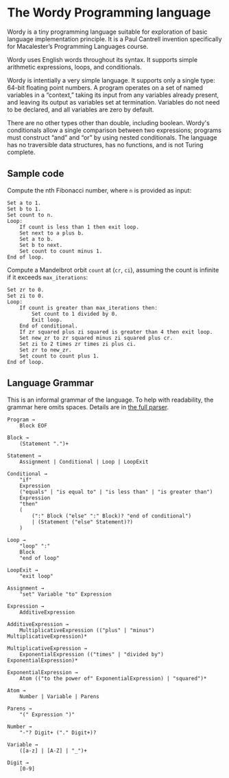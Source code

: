 # The Wordy Programming language

Wordy is a tiny programming language suitable for exploration of basic language implementation principle. It is a Paul Cantrell invention specifically for Macalester’s Programming Languages course.

Wordy uses English words throughout its syntax. It supports simple arithmetic expressions, loops, and conditionals.

Wordy is intentially a very simple language. It supports only a single type: 64-bit floating point numbers. A program operates on a set of named variables in a “context,” taking its input from any variables already present, and leaving its output as variables set at termination. Variables do not need to be declared, and all variables are zero by default.

There are no other types other than double, including boolean. Wordy's conditionals allow a single comparison between two expressions; programs must construct “and” and “or” by using nested conditionals. The language has no traversible data structures, has no functions, and is not Turing complete.

## Sample code

Compute the nth Fibonacci number, where `n` is provided as input:

```
Set a to 1.
Set b to 1.
Set count to n.
Loop:
    If count is less than 1 then exit loop.
    Set next to a plus b.
    Set a to b.
    Set b to next.
    Set count to count minus 1.
End of loop.
```

Compute a Mandelbrot orbit `count` at (`cr`, `ci`), assuming the count is infinite if it exceeds `max_iterations`:

```
Set zr to 0.
Set zi to 0.
Loop:
    If count is greater than max_iterations then:
        Set count to 1 divided by 0.
        Exit loop.
    End of conditional.
    If zr squared plus zi squared is greater than 4 then exit loop.
    Set new_zr to zr squared minus zi squared plus cr.
    Set zi to 2 times zr times zi plus ci.
    Set zr to new_zr.
    Set count to count plus 1.
End of loop.
```

## Language Grammar

This is an informal grammar of the language. To help with readability, the grammar here omits spaces. Details are in [the full parser](../src/wordy/parser/WordyParser.java).

```regex
Program →
    Block EOF

Block →
    (Statement ".")+

Statement →
    Assignment | Conditional | Loop | LoopExit

Conditional →
    "if" 
    Expression
    ("equals" | "is equal to" | "is less than" | "is greater than")
    Expression
    "then"
    (
        (":" Block ("else" ":" Block)? "end of conditional")
        | (Statement ("else" Statement)?)
    )

Loop →
    "loop" ":"
    Block
    "end of loop"

LoopExit →
    "exit loop"

Assignment →
    "set" Variable "to" Expression

Expression →
    AdditiveExpression

AdditiveExpression →
    MultiplicativeExpression (("plus" | "minus") MultiplicativeExpression)*

MultiplicativeExpression →
    ExponentialExpression (("times" | "divided by") ExponentialExpression)*

ExponentialExpression →
    Atom (("to the power of" ExponentialExpression) | "squared")*

Atom →
    Number | Variable | Parens

Parens →
    "(" Expression ")"

Number →
    "-"? Digit+ ("." Digit+)?

Variable →
    ([a-z] | [A-Z] | "_")+

Digit →
    [0-9]
```
